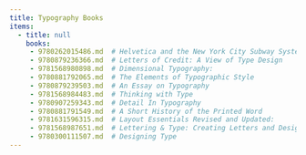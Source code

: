 ```yaml
---
title: Typography Books
items:
  - title: null
    books:
     - 9780262015486.md  # Helvetica and the New York City Subway System
     - 9780879236366.md  # Letters of Credit: A View of Type Design
     - 9781568980898.md  # Dimensional Typography:
     - 9780881792065.md  # The Elements of Typographic Style
     - 9780879239503.md  # An Essay on Typography
     - 9781568984483.md  # Thinking with Type
     - 9780907259343.md  # Detail In Typography
     - 9780881791549.md  # A Short History of the Printed Word
     - 9781631596315.md  # Layout Essentials Revised and Updated:
     - 9781568987651.md  # Lettering & Type: Creating Letters and Designing Typefaces
     - 9780300111507.md  # Designing Type
---
```


